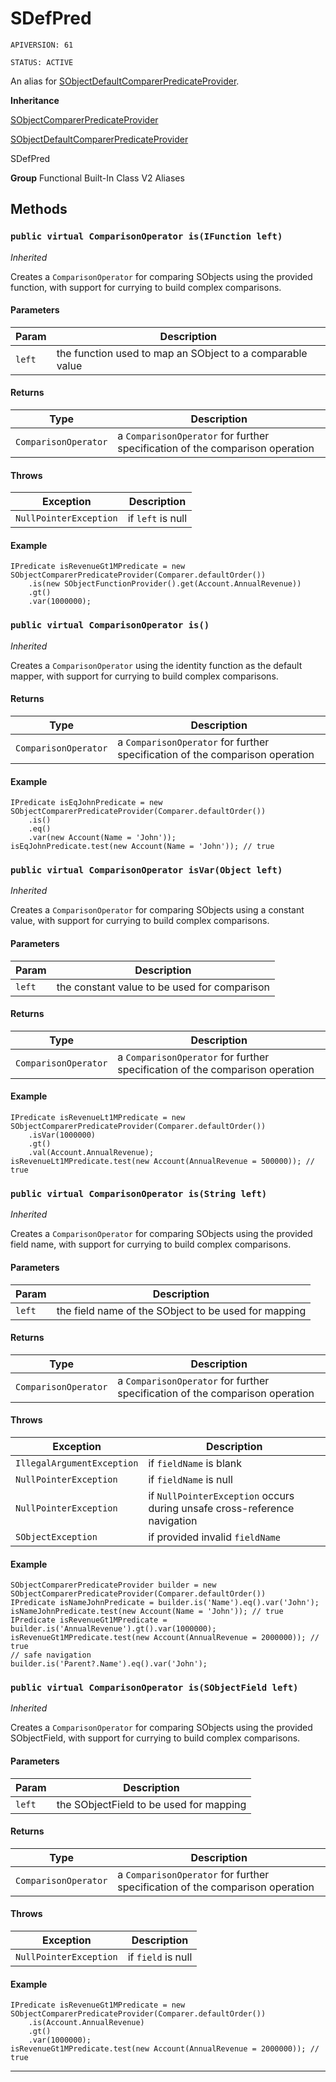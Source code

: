 # SDefPred

`APIVERSION: 61`

`STATUS: ACTIVE`

An alias for [SObjectDefaultComparerPredicateProvider](/docs/Functional-Built-In-Classes-V2/SObjectDefaultComparerPredicateProvider.md).


**Inheritance**

[SObjectComparerPredicateProvider](/docs/Functional-Built-In-Classes-V2/SObjectComparerPredicateProvider.md)
 > 
[SObjectDefaultComparerPredicateProvider](/docs/Functional-Built-In-Classes-V2/SObjectDefaultComparerPredicateProvider.md)
 > 
SDefPred


**Group** Functional Built-In Class V2 Aliases

## Methods
### `public virtual ComparisonOperator is(IFunction left)`

*Inherited*


Creates a `ComparisonOperator` for comparing SObjects using the provided function, with support for currying to build complex comparisons.

#### Parameters

|Param|Description|
|---|---|
|`left`|the function used to map an SObject to a comparable value|

#### Returns

|Type|Description|
|---|---|
|`ComparisonOperator`|a `ComparisonOperator` for further specification of the comparison operation|

#### Throws

|Exception|Description|
|---|---|
|`NullPointerException`|if `left` is null|

#### Example
```apex
IPredicate isRevenueGt1MPredicate = new SObjectComparerPredicateProvider(Comparer.defaultOrder())
    .is(new SObjectFunctionProvider().get(Account.AnnualRevenue))
    .gt()
    .var(1000000);
```


### `public virtual ComparisonOperator is()`

*Inherited*


Creates a `ComparisonOperator` using the identity function as the default mapper, with support for currying to build complex comparisons.

#### Returns

|Type|Description|
|---|---|
|`ComparisonOperator`|a `ComparisonOperator` for further specification of the comparison operation|

#### Example
```apex
IPredicate isEqJohnPredicate = new SObjectComparerPredicateProvider(Comparer.defaultOrder())
    .is()
    .eq()
    .var(new Account(Name = 'John'));
isEqJohnPredicate.test(new Account(Name = 'John')); // true
```


### `public virtual ComparisonOperator isVar(Object left)`

*Inherited*


Creates a `ComparisonOperator` for comparing SObjects using a constant value, with support for currying to build complex comparisons.

#### Parameters

|Param|Description|
|---|---|
|`left`|the constant value to be used for comparison|

#### Returns

|Type|Description|
|---|---|
|`ComparisonOperator`|a `ComparisonOperator` for further specification of the comparison operation|

#### Example
```apex
IPredicate isRevenueLt1MPredicate = new SObjectComparerPredicateProvider(Comparer.defaultOrder())
    .isVar(1000000)
    .gt()
    .val(Account.AnnualRevenue);
isRevenueLt1MPredicate.test(new Account(AnnualRevenue = 500000)); // true
```


### `public virtual ComparisonOperator is(String left)`

*Inherited*


Creates a `ComparisonOperator` for comparing SObjects using the provided field name, with support for currying to build complex comparisons.

#### Parameters

|Param|Description|
|---|---|
|`left`|the field name of the SObject to be used for mapping|

#### Returns

|Type|Description|
|---|---|
|`ComparisonOperator`|a `ComparisonOperator` for further specification of the comparison operation|

#### Throws

|Exception|Description|
|---|---|
|`IllegalArgumentException`|if `fieldName` is blank|
|`NullPointerException`|if `fieldName` is null|
|`NullPointerException`|if `NullPointerException` occurs during unsafe cross-reference navigation|
|`SObjectException`|if provided invalid `fieldName`|

#### Example
```apex
SObjectComparerPredicateProvider builder = new SObjectComparerPredicateProvider(Comparer.defaultOrder())
IPredicate isNameJohnPredicate = builder.is('Name').eq().var('John');
isNameJohnPredicate.test(new Account(Name = 'John')); // true
IPredicate isRevenueGt1MPredicate = builder.is('AnnualRevenue').gt().var(1000000);
isRevenueGt1MPredicate.test(new Account(AnnualRevenue = 2000000)); // true
// safe navigation
builder.is('Parent?.Name').eq().var('John');
```


### `public virtual ComparisonOperator is(SObjectField left)`

*Inherited*


Creates a `ComparisonOperator` for comparing SObjects using the provided SObjectField, with support for currying to build complex comparisons.

#### Parameters

|Param|Description|
|---|---|
|`left`|the SObjectField to be used for mapping|

#### Returns

|Type|Description|
|---|---|
|`ComparisonOperator`|a `ComparisonOperator` for further specification of the comparison operation|

#### Throws

|Exception|Description|
|---|---|
|`NullPointerException`|if `field` is null|

#### Example
```apex
IPredicate isRevenueGt1MPredicate = new SObjectComparerPredicateProvider(Comparer.defaultOrder())
    .is(Account.AnnualRevenue)
    .gt()
    .var(1000000);
isRevenueGt1MPredicate.test(new Account(AnnualRevenue = 2000000)); // true
```


---
